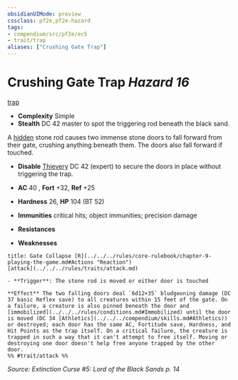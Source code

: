 ```yaml
---
obsidianUIMode: preview
cssclass: pf2e,pf2e-hazard
tags:
- compendium/src/pf2e/ec5
- trait/trap
aliases: ["Crushing Gate Trap"]
---
```

# Crushing Gate Trap *Hazard 16*  
[trap](../../../Rules/traits/trap.md)  

- **Complexity** Simple
- **Stealth** DC 42 master to spot the triggering rod beneath the black sand.  

A [hidden](../../../Rules/conditions.md#Hidden) stone rod causes two immense stone doors to fall forward from their gate, crushing anything beneath them. The doors also fall forward if touched.

- **Disable** [Thievery](../../skills.md#Thievery) DC 42 (expert) to secure the doors in place without triggering the trap.  

- **AC** 40 , **Fort** +32, **Ref** +25
- **Hardness** 26, **HP** 104 (BT 52)
- **Immunities** critical hits; object immunities; precision damage
- **Resistances** 
- **Weaknesses** 
     
```ad-embed-ability
title: Gate Collapse [R](../../../rules/core-rulebook/chapter-9-playing-the-game.md#Actions "Reaction")
[attack](../../../rules/traits/attack.md)  

- **Trigger**: The stone rod is moved or either door is touched

**Effect** The two falling doors deal `6d12+35` bludgeoning damage (DC 37 basic Reflex save) to all creatures within 15 feet of the gate. On a failure, a creature is also pinned beneath the door and [immobilized](../../../rules/conditions.md#Immobilized) until the door is moved (DC 34 [Athletics](../../../compendium/skills.md#Athletics)) or destroyed; each door has the same AC, Fortitude save, Hardness, and Hit Points as the trap itself. On a critical failure, the creature is trapped in such a way that it can't attempt to free itself. Moving or destroying one door doesn't help free anyone trapped by the other door.  
%% #trait/attack %%
```

*Source: Extinction Curse #5: Lord of the Black Sands p. 14*
